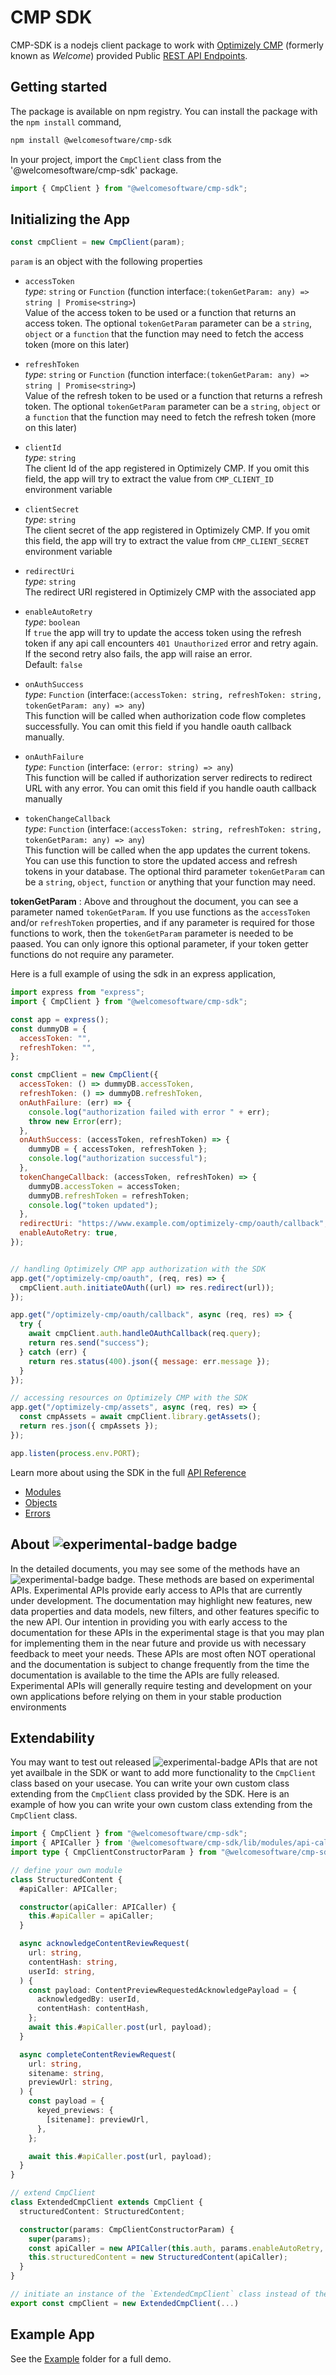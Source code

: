 # CMP SDK

CMP-SDK is a nodejs client package to work with [Optimizely CMP](https://www.optimizely.com/products/orchestrate/content-marketing/) (formerly known as _Welcome_) provided Public [REST API Endpoints](https://developers.welcomesoftware.com).

## Getting started

The package is available on npm registry. You can install the package with the `npm install` command,

```bash
npm install @welcomesoftware/cmp-sdk
```


In your project, import the `CmpClient` class from the '@welcomesoftware/cmp-sdk' package.

```javascript
import { CmpClient } from "@welcomesoftware/cmp-sdk";
```

## Initializing the App

```javascript
const cmpClient = new CmpClient(param);
```

`param` is an object with the following properties

- `accessToken`
  \
   _type_: `string` or `Function` (function interface:`(tokenGetParam: any) => string | Promise<string>`)
  \
   Value of the access token to be used or a function that returns an access token. The optional `tokenGetParam` parameter can be a `string`, `object` or a `function` that the function may need to fetch the access token (more on this later)

- `refreshToken`
  \
  _type_: `string` or `Function` (function interface:`(tokenGetParam: any) => string | Promise<string>`)
  \
  Value of the refresh token to be used or a function that returns a refresh token. The optional `tokenGetParam` parameter can be a `string`, `object` or a `function` that the function may need to fetch the refresh token (more on this later)

- `clientId`
  \
   _type_: `string`
  \
  The client Id of the app registered in Optimizely CMP. If you omit this field, the app will try to extract the value from `CMP_CLIENT_ID` environment variable

- `clientSecret`
  \
  _type_: `string`
  \
  The client secret of the app registered in Optimizely CMP. If you omit this field, the app will try to extract the value from `CMP_CLIENT_SECRET` environment variable

- `redirectUri`
  \
  _type_: `string`
  \
  The redirect URI registered in Optimizely CMP with the associated app

- `enableAutoRetry`
  \
   _type_: `boolean`
  \
  If `true` the app will try to update the access token using the refresh token if any api call encounters `401 Unauthorized` error and retry again. If the second retry also fails, the app will raise an error.
  \
  Default: `false`

- `onAuthSuccess`
  \
   _type_: `Function` (interface:`(accessToken: string, refreshToken: string, tokenGetParam: any) => any`)
  \
  This function will be called when authorization code flow completes successfully. You can omit this field if you handle oauth callback manually.

- `onAuthFailure`
  \
   _type_: `Function` (interface: `(error: string) => any`)
  \
  This function will be called if authorization server redirects to redirect URL with any error. You can omit this field if you handle oauth callback manually

- `tokenChangeCallback`
  \
   _type_: `Function` (interface:`(accessToken: string, refreshToken: string, tokenGetParam: any) => any`)
  \
  This function will be called when the app updates the current tokens. You can use this function to store the updated access and refresh tokens in your database. The optional third parameter `tokenGetParam` can be a `string`, `object`, `function` or anything that your function may need.

**tokenGetParam** : Above and throughout the document, you can see a parameter named `tokenGetParam`. If you use functions as the `accessToken` and/or `refreshToken` properties, and if any parameter is required for those functions to work, then the `tokenGetParam` parameter is needed to be paased. You can only ignore this optional parameter, if your token getter functions do not require any parameter.

Here is a full example of using the sdk in an express application,

```javascript
import express from "express";
import { CmpClient } from "@welcomesoftware/cmp-sdk";

const app = express();
const dummyDB = {
  accessToken: "",
  refreshToken: "",
};

const cmpClient = new CmpClient({
  accessToken: () => dummyDB.accessToken,
  refreshToken: () => dummyDB.refreshToken,
  onAuthFailure: (err) => {
    console.log("authorization failed with error " + err);
    throw new Error(err);
  },
  onAuthSuccess: (accessToken, refreshToken) => {
    dummyDB = { accessToken, refreshToken };
    console.log("authorization successful");
  },
  tokenChangeCallback: (accessToken, refreshToken) => {
    dummyDB.accessToken = accessToken;
    dummyDB.refreshToken = refreshToken;
    console.log("token updated");
  },
  redirectUri: "https://www.example.com/optimizely-cmp/oauth/callback", // assuming, your server is hosted on www.example.com
  enableAutoRetry: true,
});


// handling Optimizely CMP app authorization with the SDK
app.get("/optimizely-cmp/oauth", (req, res) => {
  cmpClient.auth.initiateOAuth((url) => res.redirect(url));
});

app.get("/optimizely-cmp/oauth/callback", async (req, res) => {
  try {
    await cmpClient.auth.handleOAuthCallback(req.query);
    return res.send("success");
  } catch (err) {
    return res.status(400).json({ message: err.message });
  }
});

// accessing resources on Optimizely CMP with the SDK
app.get("/optimizely-cmp/assets", async (req, res) => {
  const cmpAssets = await cmpClient.library.getAssets();
  return res.json({ cmpAssets });
});

app.listen(process.env.PORT);
```

Learn more about using the SDK in the full [API Reference](./docs)

- [Modules](docs/modules/README.md)
- [Objects](docs/objects/README.md)
- [Errors](docs/errors/README.md)

## About <img src="docs/experimental-badge.svg" alt="experimental-badge" /> badge

In the detailed documents, you may see some of the methods have an <img src="docs/experimental-badge.svg" alt="experimental-badge" /> badge. These methods are based on experimental APIs. Experimental APIs provide early access to APIs that are currently under development. The documentation may highlight new features, new data properties and data models, new filters, and other features specific to the new API. Our intention in providing you with early access to the documentation for these APIs in the experimental stage is that you may plan for implementing them in the near future and provide us with necessary feedback to meet your needs. These APIs are most often NOT operational and the documentation is subject to change frequently from the time the documentation is available to the time the APIs are fully released. Experimental APIs will generally require testing and development on your own applications before relying on them in your stable production environments


## Extendability

You may want to test out released <img src="docs/experimental-badge.svg" alt="experimental-badge" /> APIs that are not yet availbale in the SDK or want to add more functionality to the `CmpClient` class based on your usecase. You can write your own custom class extending from the `CmpClient` class provided by the SDK. Here is an example of how you can write your own custom class extending from the `CmpClient` class.


```TypeScript
import { CmpClient } from "@welcomesoftware/cmp-sdk";
import { APICaller } from '@welcomesoftware/cmp-sdk/lib/modules/api-caller';
import type { CmpClientConstructorParam } from "@welcomesoftware/cmp-sdk";

// define your own module
class StructuredContent {
  #apiCaller: APICaller;

  constructor(apiCaller: APICaller) {
    this.#apiCaller = apiCaller;
  }

  async acknowledgeContentReviewRequest(
    url: string,
    contentHash: string,
    userId: string,
  ) {
    const payload: ContentPreviewRequestedAcknowledgePayload = {
      acknowledgedBy: userId,
      contentHash: contentHash,
    };
    await this.#apiCaller.post(url, payload);
  }

  async completeContentReviewRequest(
    url: string,
    sitename: string,
    previewUrl: string,
  ) {
    const payload = {
      keyed_previews: {
        [sitename]: previewUrl,
      },
    };

    await this.#apiCaller.post(url, payload);
  }
}

// extend CmpClient
class ExtendedCmpClient extends CmpClient {
  structuredContent: StructuredContent;

  constructor(params: CmpClientConstructorParam) {
    super(params);
    const apiCaller = new APICaller(this.auth, params.enableAutoRetry, false);
    this.structuredContent = new StructuredContent(apiCaller);
  }
}

// initiate an instance of the `ExtendedCmpClient` class instead of the `CmpClient` class
export const cmpClient = new ExtendedCmpClient(...)
```

## Example App

See the [Example](./Example/) folder for a full demo.
